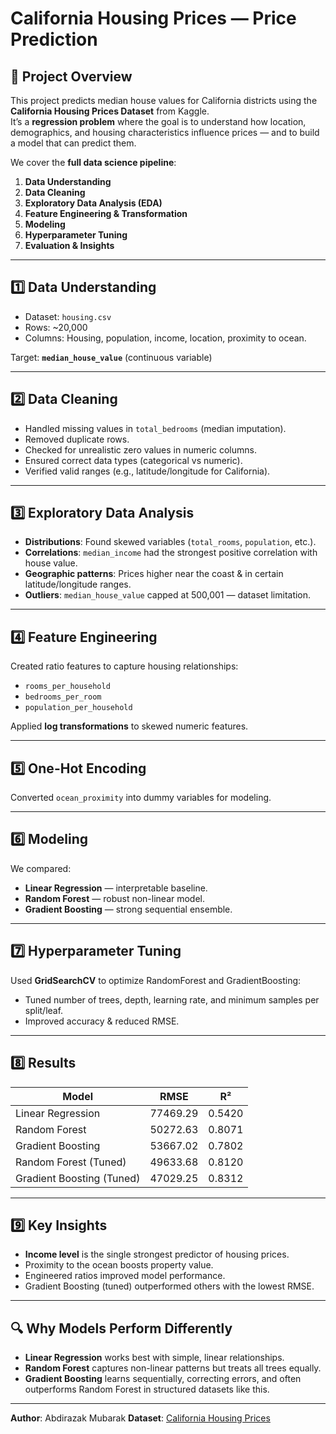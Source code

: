 # California Housing Prices — Price Prediction

## 📌 Project Overview

This project predicts median house values for California districts using the **California Housing Prices Dataset** from Kaggle.  
It’s a **regression problem** where the goal is to understand how location, demographics, and housing characteristics influence prices — and to build a model that can predict them.

We cover the **full data science pipeline**:

1. **Data Understanding**
2. **Data Cleaning**
3. **Exploratory Data Analysis (EDA)**
4. **Feature Engineering & Transformation**
5. **Modeling**
6. **Hyperparameter Tuning**
7. **Evaluation & Insights**

---

## 1️⃣ Data Understanding

- Dataset: `housing.csv`
- Rows: ~20,000
- Columns: Housing, population, income, location, proximity to ocean.

Target: **`median_house_value`** (continuous variable)

---

## 2️⃣ Data Cleaning

- Handled missing values in `total_bedrooms` (median imputation).
- Removed duplicate rows.
- Checked for unrealistic zero values in numeric columns.
- Ensured correct data types (categorical vs numeric).
- Verified valid ranges (e.g., latitude/longitude for California).

---

## 3️⃣ Exploratory Data Analysis

- **Distributions**: Found skewed variables (`total_rooms`, `population`, etc.).
- **Correlations**: `median_income` had the strongest positive correlation with house value.
- **Geographic patterns**: Prices higher near the coast & in certain latitude/longitude ranges.
- **Outliers**: `median_house_value` capped at 500,001 — dataset limitation.

---

## 4️⃣ Feature Engineering

Created ratio features to capture housing relationships:

- `rooms_per_household`
- `bedrooms_per_room`
- `population_per_household`

Applied **log transformations** to skewed numeric features.

---

## 5️⃣ One-Hot Encoding

Converted `ocean_proximity` into dummy variables for modeling.

---

## 6️⃣ Modeling

We compared:

- **Linear Regression** — interpretable baseline.
- **Random Forest** — robust non-linear model.
- **Gradient Boosting** — strong sequential ensemble.

---

## 7️⃣ Hyperparameter Tuning

Used **GridSearchCV** to optimize RandomForest and GradientBoosting:

- Tuned number of trees, depth, learning rate, and minimum samples per split/leaf.
- Improved accuracy & reduced RMSE.

---

## 8️⃣ Results

| Model                     | RMSE     | R²     |
| ------------------------- | -------- | ------ |
| Linear Regression         | 77469.29 | 0.5420 |
| Random Forest             | 50272.63 | 0.8071 |
| Gradient Boosting         | 53667.02 | 0.7802 |
| Random Forest (Tuned)     | 49633.68 | 0.8120 |
| Gradient Boosting (Tuned) | 47029.25 | 0.8312 |

---

## 9️⃣ Key Insights

- **Income level** is the single strongest predictor of housing prices.
- Proximity to the ocean boosts property value.
- Engineered ratios improved model performance.
- Gradient Boosting (tuned) outperformed others with the lowest RMSE.

---

## 🔍 Why Models Perform Differently

- **Linear Regression** works best with simple, linear relationships.
- **Random Forest** captures non-linear patterns but treats all trees equally.
- **Gradient Boosting** learns sequentially, correcting errors, and often outperforms Random Forest in structured datasets like this.

---

**Author**: Abdirazak Mubarak
**Dataset**: [California Housing Prices](https://www.kaggle.com/datasets/camnugent/california-housing-prices)
